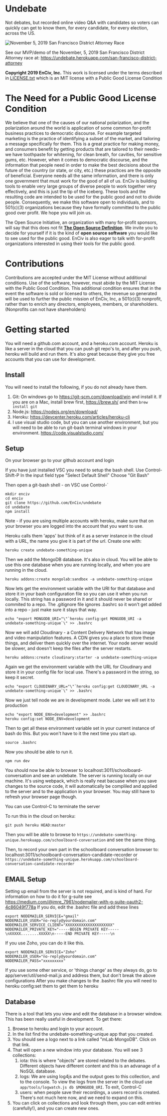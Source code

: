 # **Undebate**
Not debates, but recorded online video Q&A with candidates so voters can quickly can get to know them, for every candidate, for every election, across the US.

![November 5, 2019 San Francisco District Attorney Race](https://res.cloudinary.com/hf6mryjpf/image/upload/c_scale,w_360/v1573682312/2019Nov5_San_Francisco_Districe_Attorney_rtexr1.png)

See our MVP/demo of the November, 5, 2019 San Francisco District Attorney race at: https://undebate.herokuapp.com/san-francisco-district-attorney

**Copyright 2019 EnCiv, Inc.** This work is licensed under the terms described in [LICENSE.txt](https://github.com/EnCiv/undebate/blob/master/LICENSE.txt) which is an MIT license with a Public Good License Condition

# The Need for a Public Good License Condition
We believe that one of the causes of our national polarization, and the polarization around the world is application of some common for-profit business practices to democratic discourse.  For example targeted marketing is the practice of identifying a subset of the market, and tailoring a message specifically for them.  This is a great practice for making money, and consumers benefit by getting products that are tailored to their needs– we have toothpaste for whitening, for clean breath, for cavities, for sensitive gums, etc.   However, when it comes to democratic discourse, and the information that people need in order to make the best decisions about the future of the country (or state, or city, etc.) these practices are the opposite of beneficial. Everyone needs all the same information, and there is only one government that must work for the good of all of us.  EnCiv is building tools to enable very large groups of diverse people to work together very effectively, and this is just the tip of the iceberg. These tools and the resulting code are intended  to be used for the public good and not to divide people.  Consequently, we make this software open to individuals, and to 501(c)(3) organizations because they have formally committed to the public good over profit.  We hope you will join us. 

The Open Source Initiative, an organization with many for-profit sponsors, will say that this does not fit **[The Open Source Definition](https://opensource.org/osd)**. We invite you to decide for yourself if it is the kind of **open source software** you would like to see used for the public good. EnCiv is also eager to talk with for-profit organizations interested in using their tools for the public good.

# Contributions
Contributions are accepted under the MIT License without additional conditions.  Use of the software, however, must abide by the MIT License with the Public Good Condition. This additional condition ensures that in the event the software is sold or licensed to others, the revenue so generated will be used to further the public mission of EnCiv, Inc,  a 501(c)(3) nonprofit, rather than to enrich any directors, employees, members, or shareholders. (Nonprofits can not have shareholders)

# Getting started
You will need a github.com account, and a heroku.com account.  Heroku is like a server in the cloud that you can push git repo's to, and after you push, heroku will build and run them. It's also great because they give you free accounts that you can use for development.

## Install
You will need to install the following, if you do not already have them.
1. Git: On windows go to https://git-scm.com/download/win and install it. If you are on a Mac, install brew first, https://brew.sh/ and then `brew install git`
2. Node.js: https://nodejs.org/en/download/
3. Heroku: https://devcenter.heroku.com/articles/heroku-cli
4. I use visual studio code, but you can use another environment, but you will need to be able to run git-bash terminal windows in your environment.
https://code.visualstudio.com/

## Setup
On your browser go to your github account and login 

If you have just installed VSC you need to setup the bash shell. Use Control-Shift-P
In the input field type "Select Default Shell" 
Choose "Git Bash"

Then open a git-bash shell - on VSC use Control-\`

    mkdir enciv
    cd enciv
    git clone https://github.com/EnCiv/undebate
    cd undebate
    npm install

Note - if you are using multiple accounts with heroku, make sure that on your browser you are logged into the account that you want to use.

Heroku calls them 'apps' but think of it as a server instance in the cloud with a URL, the name you give it is part of the url. Create one with:

    heroku create undebate-something-unique

Then we add the MongoDB database. It's also in cloud. You will be able to use this one database when you are running locally, and when you are running in the cloud. 

    heroku addons:create mongolab:sandbox -a undebate-something-unique

Now lets get the environment variable with the URI for that database and store it in your bash configuration file so you can use it when you run locally.  This string has a password in it and it should never be shared or commited to a repo.  The .gitignore file ignores .bashrc so it won't get added into a repo - just make sure it stays that way.

    echo "export MONGODB_URI="\"`heroku config:get MONGODB_URI -a undebate-something-unique`\" >> .bashrc

Now we will add Cloudinary - a Content Delivery Network that has image and video manipulation features.  A CDN gives you a place to store these things, and deliver them quickly over the internet.   Your node server would be slower, and doesn't keep the files after the server restarts.

    heroku addons:create cloudinary:starter -a undebate-something-unique

Again we get the environment variable with the URL for Cloudinary and store it in your config file for local use.  There's a password in the string, so keep it secret.

    echo "export CLOUDINARY_URL="\"`heroku config:get CLOUDINARY_URL -a undebate-something-unique`\" >> .bashrc

Now we just tell node we are in development mode.  Later we will set it to production

    echo "export NODE_ENV=development" >> .bashrc
    heroku config:set NODE_ENV=development

Then to get all these environment variable set in your current instance of bash do this. But you won't have to it the next time you start up.

    source .bashrc

Now you should be able to run it.

    npm run dev

You should now be able to browser to localhost:3011/schoolboard-conversation and see an undebate.  The server is running locally on our machine.  It's using webpack, which is really neat bacuase when you save changes to the source code, it will automatically be compliled and applied to the server and to the application in your browser.   You may still have to refresh your browser page though.

You can use Control-C to terminate the server

To run this in the cloud on heroku:

    git push heroku HEAD:master

Then you will be able to browse to `https://undebate-something-unique.herokuapp.com/schoolboard-conversation` and see the same thing.

Then, to record your own part in the schoolboard conversation browser to: localhost:3011/schoolboard-conversation-candidate-recorder or `https://undebate-something-unique.herokuapp.com/schoolboard-conversation-candidate-recorder`

## EMAIL Setup
Setting up email from the server is not required, and is kind of hard. For information on how to do it for g-suite see https://medium.com/@imre_7961/nodemailer-with-g-suite-oauth2-4c86049f778a
If you do, edit the .bashrc file and add these lines

    export NODEMAILER_SERVICE="gmail"
    NODEMAILER_USER="no-reply@yourdomain.com"
    NODEMAILER_SERVICE_CLIENT="XXXXXXXXXXXXXXXXXXXXX"
    NODEMAILER_PRIVATE_KEY="-----BEGIN PRIVATE KEY-----\nXXXXX........XXXXX\n-----END PRIVATE KEY-----\n

If you use Zoho, you can do it like this.

    export NODEMAILER_SERVICE="Zoho"
    NODEMAILER_USER="no-reply@yourdomain.com"
    NODEMAILER_PASS="xxxxxxxxx"

If you use some other service, or 'things change' as they always do, go to app/server/util/send-mail.js and address them, but don't break the above configurations
After you make changes to the .bashrc file you will need to heroku config:set them to get them to heroku

## Database
There is a tool that lets you view and edit the database in a browser window.  This has been really useful in development. To get there:
1. Browse to heroku and login to your account.
2. In the list find the undebate-something-unique app that you created.
3. You should see a logo next to a link called "mLab MongoDB".  Click on that link.
4. That will open a new window into your database.  You will see 3 collections:
    1. iota: this is where "objects" are stored related to the debates. Different objects have different content and this is an advanage of a NoSQL database. 
    2. logs: We are using log4js and the output goes to this collection, and to the console.  To view the logs from the server in the cloud use `app/tools/logwatch.js db $MONGODB_URI`.  To exit, Control-C
    3. users: when people save their recordings, a users record is created.  There's not much here now, and we need to expand on this.
5. You can click on collections and look through them, you can edit entries (carefully!), and you can create new ones.
